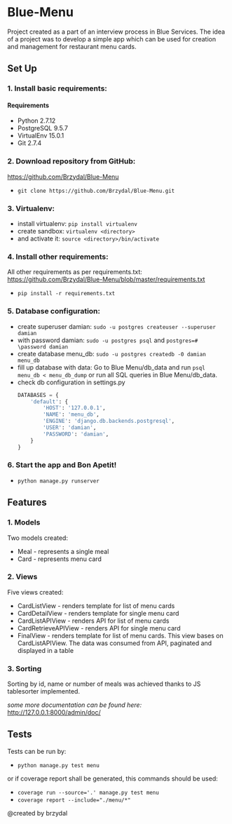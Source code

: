 # Blue-Menu
Project created as a part of an interview process in Blue Services.
The idea of a project was to develop a simple app which can be used for creation and management for restaurant menu cards.

## Set Up

### 1. Install basic requirements:
#### Requirements
- Python 2.7.12
- PostgreSQL 9.5.7
- VirtualEnv 15.0.1
- Git 2.7.4

### 2. Download repository from GitHub:
https://github.com/Brzydal/Blue-Menu
- ```git clone https://github.com/Brzydal/Blue-Menu.git```

### 3. Virtualenv:
- install virtualenv: ```pip install virtualenv```
- create sandbox: ```virtualenv <directory>```
- and activate it: ```source <directory>/bin/activate```

### 4. Install other requirements:
All other requirements as per requirements.txt:
https://github.com/Brzydal/Blue-Menu/blob/master/requirements.txt
- ```pip install -r requirements.txt```

### 5. Database configuration:
- create superuser damian: ```sudo -u postgres createuser --superuser damian```
- with password damian: ```sudo -u postgres psql``` and ```postgres=# \password damian```
- create database menu_db: ```sudo -u postgres createdb -0 damian menu_db```
- fill up database with data: Go to Blue Menu/db_data and run ```psql menu_db < menu_db_dump``` or run all SQL queries in Blue Menu/db_data.
- check db configuration in settings.py
    ```Python
    DATABASES = {
        'default': {
            'HOST': '127.0.0.1',
            'NAME': 'menu_db',
            'ENGINE': 'django.db.backends.postgresql',
            'USER': 'damian',
            'PASSWORD': 'damian',
        }
    }
    ```
### 6. Start the app and Bon Apetit!
- ```python manage.py runserver```

## Features

### 1. Models
Two models created:
- Meal - represents a single meal
- Card - represents menu card
### 2. Views
Five views created:
- CardListView - renders template for list of menu cards
- CardDetailView - renders template for single menu card
- CardListAPIView - renders API for list of menu cards
- CardRetrieveAPIView - renders API for single menu card
- FinalView - renders template for list of menu cards. This view bases on CardListAPIView. The data was consumed from API, paginated and displayed in a table

### 3. Sorting
Sorting by id, name or number of meals was achieved thanks to JS tablesorter implemented.

_some more documentation can be found here:_
http://127.0.0.1:8000/admin/doc/

## Tests
Tests can be run by:

- ```python manage.py test menu```

or if coverage report shall be generated, this commands should be used:
- ```coverage run --source='.' manage.py test menu```
- ```coverage report --include="./menu/*"```


@created by brzydal
